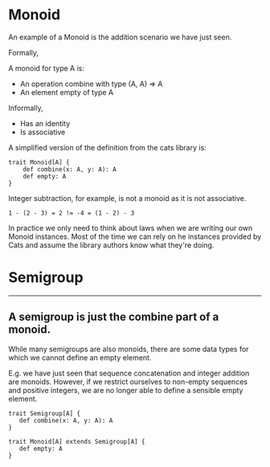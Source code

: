 # Monoid

An example of a Monoid is the addition scenario we have just seen.

Formally,

A monoid for type A is:

- An operation combine with type (A, A) => A
- An element empty of type A

Informally, 

- Has an identity
- Is associative 

A simplified version of the definition from the cats library is:

```$xslt
trait Monoid[A] {
    def combine(x: A, y: A): A
    def empty: A
}
```

Integer subtraction, for example, is not a monoid as it is not associative.

```$xslt
1 - (2 - 3) = 2 != -4 = (1 - 2) - 3
```

In practice we only need to think about laws when we are writing our own
Monoid instances. Most of the time we can rely on he instances provided by Cats
and assume the library authors know what they're doing.

# Semigroup

----
A semigroup is just the combine 
part of a monoid.
----

While many semigroups are also monoids, there are some data types for which
we cannot define an empty element.

E.g. we have just seen that sequence concatenation and integer addition are monoids.
     However, if we restrict ourselves to non-empty sequences and positive integers,
     we are no longer able to define a sensible empty element.
     
 ```$xslt
trait Semigroup[A] {
    def combine(x: A, y: A): A
}

trait Monoid[A] extends Semigroup[A] {
    def empty: A
}
```